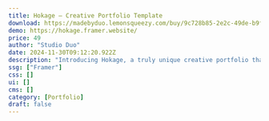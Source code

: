 ```yaml
---
title: Hokage — Creative Portfolio Template
download: https://madebyduo.lemonsqueezy.com/buy/9c728b85-2e2c-49de-b9f0-eeae8b01c8f7
demo: https://hokage.framer.website/
price: 49
author: "Studio Duo"
date: 2024-11-30T09:12:20.922Z
description: "Introducing Hokage, a truly unique creative portfolio that transcends the ordinary. Meticulously designed with elegance and originality in mind, this showcase is a testament to individuality in the digital realm."
ssg: ["Framer"]
css: []
ui: []
cms: []
category: [Portfolio]
draft: false
---
```

